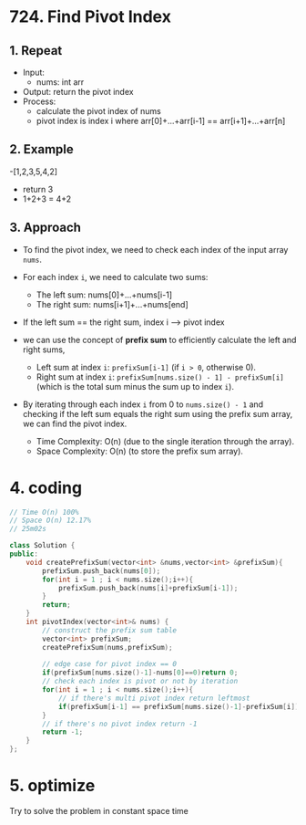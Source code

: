 # 724. Find Pivot Index

## 1. Repeat
- Input:
	- nums: int arr
- Output: return the pivot index
- Process:
	- calculate the pivot index of nums
	- pivot index is index i where arr[0]+...+arr[i-1] == arr[i+1]+...+arr[n]
## 2. Example
-[1,2,3,5,4,2]
- return 3
- 1+2+3 = 4+2
## 3. Approach

- To find the pivot index, we need to check each index of the input array `nums`.
- For each index `i`, we need to calculate two sums:
    - The left sum: nums[0]+...+nums[i-1]
    - The right sum: nums[i+1]+...+nums[end]
- If the left sum == the right sum, index i --> pivot index

- we can use the concept of **prefix sum** to efficiently calculate the left and right sums, 
    - Left sum at index `i`:  `prefixSum[i-1]` (if `i > 0`, otherwise 0).
    - Right sum at index `i`: `prefixSum[nums.size() - 1] - prefixSum[i]` (which is the total sum minus the sum up to index `i`).
- By iterating through each index `i` from 0 to `nums.size() - 1` and checking if the left sum equals the right sum using the prefix sum array, we can find the pivot index.
    - Time Complexity: O(n) (due to the single iteration through the array).
    - Space Complexity: O(n) (to store the prefix sum array).
# 4. coding

```c++
// Time O(n) 100%
// Space O(n) 12.17%
// 25m02s

class Solution {
public:
    void createPrefixSum(vector<int> &nums,vector<int> &prefixSum){
        prefixSum.push_back(nums[0]);
        for(int i = 1 ; i < nums.size();i++){
            prefixSum.push_back(nums[i]+prefixSum[i-1]);
        }
        return;
    }
    int pivotIndex(vector<int>& nums) {
        // construct the prefix sum table
        vector<int> prefixSum;
        createPrefixSum(nums,prefixSum);
        
        // edge case for pivot index == 0
        if(prefixSum[nums.size()-1]-nums[0]==0)return 0;
        // check each index is pivot or not by iteration
        for(int i = 1 ; i < nums.size();i++){
            // if there's multi pivot index return leftmost
            if(prefixSum[i-1] == prefixSum[nums.size()-1]-prefixSum[i]) return i;
        }
        // if there's no pivot index return -1
        return -1; 
    }
};
```
# 5. optimize
Try to solve the problem in constant space time
